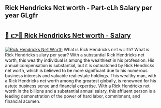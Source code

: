 ## Rick Hendricks N𝚎t w𝚘rth - Part-cLh S𝚊lary per year GLgfr

# <h2><a href="http://gc02pvq.nevu.top/?p=Rick+Hendricks">🔗 👉🔴 Rick Hendricks N𝚎t w𝚘rth - S𝚊lary</a></h2>

[![Rick Hendricks N𝚎t W𝚘rth](https://i.imgur.com/Oavwk0R.jpeg)](http://gc02pvq.nevu.top/?p=Rick+Hendricks)
What is Rick Hendricks n𝚎t w𝚘rth? What is Rick Hendricks s𝚊lary per year?
With a substantial Rick Hendricks net worth, this wealthy individual is among the wealthiest in his profession. His annual compensation is substantial, but it is outmatched by Rick Hendricks net worth, which is believed to be more significant due to his numerous business interests and valuable real estate holdings. This wealthy man, with a Rick Hendricks net worth among the greatest globally, is renowned for his astute business sense and financial expertise. With a Rick Hendricks net worth in the billions and a substantial annual salary, this affluent person is a leading demonstration of the power of hard labor, commitment, and financial acumen.
